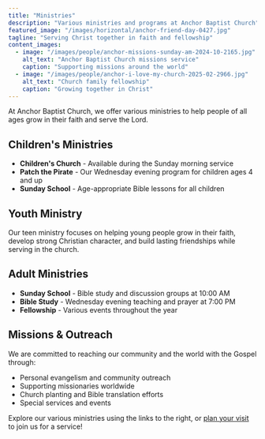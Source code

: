 ```yaml
---
title: "Ministries"
description: "Various ministries and programs at Anchor Baptist Church"
featured_image: "/images/horizontal/anchor-friend-day-0427.jpg"
tagline: "Serving Christ together in faith and fellowship"
content_images:
  - image: "/images/people/anchor-missions-sunday-am-2024-10-2165.jpg"
    alt_text: "Anchor Baptist Church missions service"
    caption: "Supporting missions around the world"
  - image: "/images/people/anchor-i-love-my-church-2025-02-2966.jpg"
    alt_text: "Church family fellowship"
    caption: "Growing together in Christ"
---
```


At Anchor Baptist Church, we offer various ministries to help people of all ages grow in their faith and serve the Lord.

## Children's Ministries
- **Children's Church** - Available during the Sunday morning service
- **Patch the Pirate** - Our Wednesday evening program for children ages 4 and up
- **Sunday School** - Age-appropriate Bible lessons for all children

## Youth Ministry
Our teen ministry focuses on helping young people grow in their faith, develop strong Christian character, and build lasting friendships while serving in the church.

## Adult Ministries
- **Sunday School** - Bible study and discussion groups at 10:00 AM
- **Bible Study** - Wednesday evening teaching and prayer at 7:00 PM
- **Fellowship** - Various events throughout the year

## Missions & Outreach
We are committed to reaching our community and the world with the Gospel through:
- Personal evangelism and community outreach
- Supporting missionaries worldwide
- Church planting and Bible translation efforts
- Special services and events

Explore our various ministries using the links to the right, or [plan your visit](/plan-your-visit) to join us for a service! 